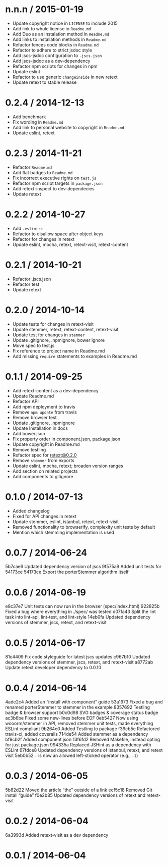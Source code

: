 
n.n.n / 2015-01-19
==================

  * Update copyright notice in `LICENSE` to include 2015
  * Add link to whole license in `Readme.md`
  * Add Duo as an instalation method in `Readme.md`
  * Add links to installation methods in `Readme.md`
  * Refactor fences code blocks in `Readme.md`
  * Refactor to adhere to strict jsdoc style
  * Add jscs-jsdoc configuration to `.jscs.json`
  * Add jscs-jsdoc as a dev-dependency
  * Refactor npm scripts for changes in npm
  * Update eslint
  * Refactor to use generic `changeinside` in new retext
  * Update retext to stable release

0.2.4 / 2014-12-13
==================

 * Add benchmark
 * Fix wording in `Readme.md`
 * Add link to personal website to copyright in `Readme.md`
 * Update eslint, retext

0.2.3 / 2014-11-21
==================

 * Refactor `Readme.md`
 * Add flat badges to `Readme.md`
 * Fix incorrect executive rights on `test.js`
 * Refactor npm script targets in `package.json`
 * Add retext-inspect to dev-dependecies
 * Update retext

0.2.2 / 2014-10-27
==================

 * Add `.eslintrc`
 * Refactor to disallow space after object keys
 * Refactor for changes in retext
 * Update eslint, mocha, retext, retext-visit, retext-content

0.2.1 / 2014-10-21
==================

 * Refactor .jscs.json
 * Refactor test
 * Update retext

0.2.0 / 2014-10-14
==================

 * Update tests for changes in retext-visit
 * Update stemmer, retext, retext-content, retext-visit
 * Update test for changes in `stemmer`
 * Update .gitignore, .npmignore, bower ignore
 * Move spec to test.js
 * Fix reference to project name in Readme.md
 * Add missing `require` statements to examples in Readme.md

0.1.1 / 2014-09-25
==================

 * Add retext-content as a dev-dependency
 * Update Readme.md
 * Refactor API
 * Add npm deployment to travis
 * Remove `npm update` from travis
 * Remove browser test
 * Update .gitignore, .npmignore
 * Update Installation in docs
 * Add bower.json
 * Fix property order in component.json, package.json
 * Update copyright in Readme.md
 * Remove testling
 * Refactor spec for retext@0.2.0
 * Remove `stemmer` from exports
 * Update eslint, mocha, retext; broaden version ranges
 * Add section on related projects
 * Add components to gitignore

0.1.0 / 2014-07-13
==================

 * Added changelog
 * Fixed for API changes in retext
 * Update stemmer, eslint, istanbul, retext, retext-visit
 * Removed functionality to browserify, complexity unit tests by default
 * Mention which stemming implementation is used

0.0.7 / 2014-06-24
==================

5b7cae6 Updated dependency version of jscs
9f575a9 Added unit tests for 54173ce
54173ce Export the porterStemmer algorithm itself

0.0.6 / 2014-06-19
==================

e8c37e7 Unit tests can now run in the browser (spec/index.html)
922825b Fixed a bug where everything in ./spec/ was tested
d07fa43 Split the lint task into lint-api, lint-test, and lint-style
14eb0fa Updated dependency versions of stemmer, jscs, retext, and retext-visit

0.0.5 / 2014-06-17
==================

81c4409 Fix code styleguide for latest jscs updates
c967b10 Updated dependency versions of stemmer, jscs, retext, and retext-visit
a8772ab Update retext developer dependency to 0.0.10

0.0.4 / 2014-06-14
==================

4ade2c4 Added an “install with component” guide
53a1973 Fixed a bug and renamed porterStemmer to stemmer in the example
8357692 Testling badge & browser support
b0c0d98 SVG badges & coverage status badge
ac3b6be Fixed some new-lines before EOF
0eb5427 Now using wooorm/stemmer in API, removed stemmer unit tests, made everything ESLint compliant
9b264e0 Added Testling to package
f39cb5e Refactored travis-ci, added coveralls
714de54 Added stemmer as a dependency
bf9cb2f Added component.json
13f6fd2 Removed Makefile, instead opting for just package.json
994335a Replaced JSHint as a dependency with ESLint
67fdce8 Updated dependency versions of istanbul, retext, and retext visit
5eb0b52 `-` is now an allowed left-sticked operator (e.g., `-1`)

0.0.3 / 2014-06-05
==================

5b82d22 Moved the article “the” outside of a link
ecf5c18 Removed Git install “guide”
f0e2b85 Updated dependency versions of retext and retext-visit

0.0.2 / 2014-06-04
==================

6a3993d Added retext-visit as a dev dependency

0.0.1 / 2014-06-04
==================
